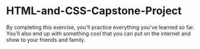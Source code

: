 # HTML-and-CSS-Capstone-Project
By completing this exercise, you'll practice everything you've learned so far. You'll also end up with something cool that you can put on the internet and show to your friends and family.
